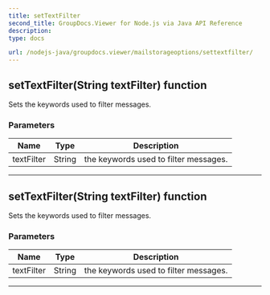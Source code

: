```yaml
---
title: setTextFilter
second_title: GroupDocs.Viewer for Node.js via Java API Reference
description: 
type: docs

url: /nodejs-java/groupdocs.viewer/mailstorageoptions/settextfilter/
---
```


## setTextFilter(String textFilter)  function
Sets the keywords used to filter messages.

### Parameters

| Name | Type | Description |
| --- | --- | --- |
| textFilter | String | the keywords used to filter messages. |


---


## setTextFilter(String textFilter)  function
Sets the keywords used to filter messages.

### Parameters

| Name | Type | Description |
| --- | --- | --- |
| textFilter | String | the keywords used to filter messages. |


---


